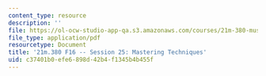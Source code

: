 ```yaml
---
content_type: resource
description: ''
file: https://ol-ocw-studio-app-qa.s3.amazonaws.com/courses/21m-380-music-and-technology-recording-techniques-and-audio-production-fall-2016/c37401b0efe6898d42b4f1345b4b455f_MIT21M_380F16_ses25_note.pdf
file_type: application/pdf
resourcetype: Document
title: '21m.380 F16 -- Session 25: Mastering Techniques'
uid: c37401b0-efe6-898d-42b4-f1345b4b455f
---
```

